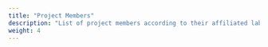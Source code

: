 ```yaml
---
title: "Project Members"
description: "List of project members according to their affiliated laboratory."
weight: 4
---
```

